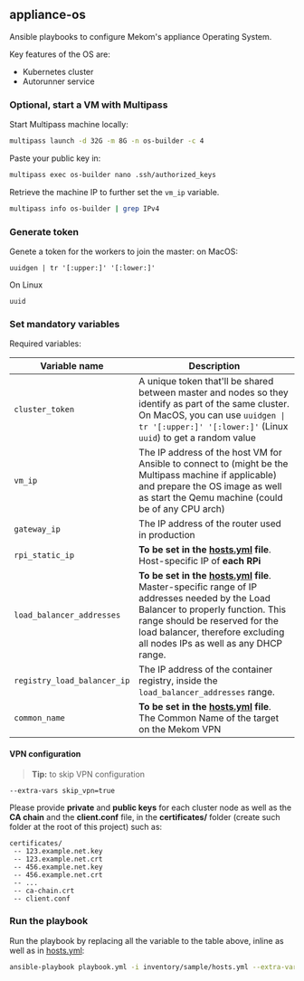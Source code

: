 ## appliance-os

Ansible playbooks to configure Mekom's appliance Operating System.

Key features of the OS are:
- Kubernetes cluster
- Autorunner service

### Optional, start a VM with Multipass

Start Multipass machine locally:

```bash
multipass launch -d 32G -m 8G -n os-builder -c 4
```

Paste your public key in:

```bash
multipass exec os-builder nano .ssh/authorized_keys
```

Retrieve the machine IP to further set the `vm_ip` variable.

```bash
multipass info os-builder | grep IPv4
```

### Generate token

Genete a token for the workers to join the master:
on MacOS:
```
uuidgen | tr '[:upper:]' '[:lower:]'
```
On Linux
```
uuid
```

### Set mandatory variables

Required variables:

| Variable name  | Description |
| ------------- | ------------- |
|  `cluster_token` | A unique token that'll be shared between master and nodes so they identify as part of the same cluster. On MacOS, you can use `uuidgen \| tr '[:upper:]' '[:lower:]'` (Linux `uuid`) to get a random value |
| `vm_ip`  | The IP address of the host VM for Ansible to connect to (might be the Multipass machine if applicable) and prepare the OS image as well as start the Qemu machine (could be of any CPU arch) |
| `gateway_ip`  | The IP address of the router used in production |
| `rpi_static_ip`  | **To be set in the [hosts.yml](inventory/sample/hosts.yml) file**. Host-specific IP of **each RPi** |
| `load_balancer_addresses`  | **To be set in the [hosts.yml](inventory/sample/hosts.yml) file**. Master-specific range of IP addresses needed by the Load Balancer to properly function. This range should be reserved for the load balancer, therefore excluding all nodes IPs as well as any DHCP range. |
| `registry_load_balancer_ip`  | The IP address of the container registry, inside the `load_balancer_addresses` range. |
| `common_name`  | **To be set in the [hosts.yml](inventory/sample/hosts.yml) file**. The Common Name of the target on the Mekom VPN |


#### VPN configuration

> **Tip:**  to skip VPN configuration
```
--extra-vars skip_vpn=true
```

Please provide **private** and **public keys** for each cluster node as well as the **CA chain** and the **client.conf** file, in the **certificates/** folder (create such folder at the root of this project) such as:
```
certificates/
 -- 123.example.net.key
 -- 123.example.net.crt
 -- 456.example.net.key
 -- 456.example.net.crt
 -- ...
 -- ca-chain.crt
 -- client.conf
```  

### Run the playbook

Run the playbook by replacing all the variable to the table above, inline as well as in [hosts.yml](inventory/sample/hosts.yml):

```bash
ansible-playbook playbook.yml -i inventory/sample/hosts.yml --extra-vars "cluster_token=<cluster_token> vm_ip=<host_vm_ip> gateway_ip=<gateway_ip> registry_load_balancer_ip=<registry_ip>"
```

